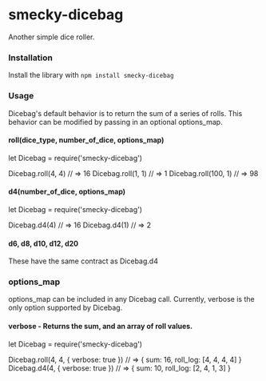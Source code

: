 # smecky-dicebag

Another simple dice roller.

### Installation
Install the library with `npm install smecky-dicebag`

### Usage
Dicebag's default behavior is to return the sum of a series of rolls. This behavior can
be modified by passing in an optional options_map.

#### roll(dice_type, number_of_dice, options_map)
let Dicebag = require('smecky-dicebag')

Dicebag.roll(4, 4) // => 16
Dicebag.roll(1, 1) // => 1
Dicebag.roll(100, 1) // => 98

#### d4(number_of_dice, options_map)
let Dicebag = require('smecky-dicebag')

Dicebag.d4(4) // => 16
Dicebag.d4(1) // => 2

#### d6, d8, d10, d12, d20
These have the same contract as Dicebag.d4

### options_map
options_map can be included in any Dicebag call. Currently, verbose is the only option
supported by Dicebag.

#### verbose - Returns the sum, and an array of roll values.
let Dicebag = require('smecky-dicebag')

Dicebag.roll(4, 4, { verbose: true }) // => { sum: 16, roll_log: [4, 4, 4, 4] }
Dicebag.d4(4, { verbose: true }) // => { sum: 10, roll_log: [2, 4, 1, 3] }
